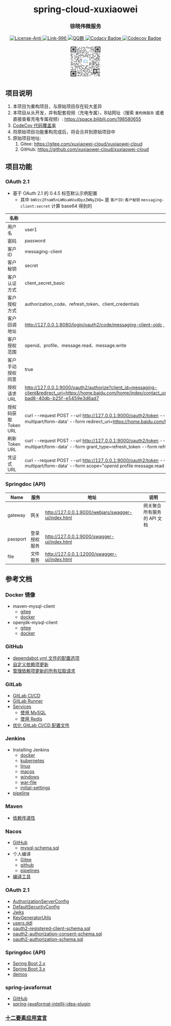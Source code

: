 <div align="center" style="text-align: center;">
    <h1>spring-cloud-xuxiaowei</h1>
    <h3>徐晓伟微服务</h3>
    <a target="_blank" href="https://github.com/996icu/996.ICU/blob/master/LICENSE">
        <img alt="License-Anti" src="https://img.shields.io/badge/License-Anti 996-blue.svg">
    </a>
    <a target="_blank" href="https://996.icu/#/zh_CN">
        <img alt="Link-996" src="https://img.shields.io/badge/Link-996.icu-red.svg">
    </a>
    <a target="_blank" href="https://qm.qq.com/cgi-bin/qm/qr?k=ZieC6s1WB4njfVbrDHYgoNS8YpT26VtF&jump_from=webapi">
        <img alt="QQ群" src="https://img.shields.io/badge/QQ群-696503132-blue.svg"/>
    </a>
    <a target="_blank" href="https://app.codacy.com/gh/xuxiaowei-cloud/spring-cloud-xuxiaowei/dashboard?utm_source=gh&utm_medium=referral&utm_content=&utm_campaign=Badge_grade">
        <img alt="Codacy Badge" src="https://app.codacy.com/project/badge/Grade/3d8354e4593c4fbea4ad325910b32ada"/>
    </a>
    <a target="_blank" href="https://codecov.io/gh/xuxiaowei-cloud/spring-cloud-xuxiaowei">
        <img alt="Codecov Badge" src="https://codecov.io/gh/xuxiaowei-cloud/spring-cloud-xuxiaowei/graph/badge.svg?token=XS72L4GIAX"/> 
    </a>
</div>

<p></p>

<div align="center" style="text-align: center;">
    <a target="_blank" href="https://work.weixin.qq.com/gm/75cfc47d6a341047e4b6aca7389bdfa8">
        <img alt="企业微信群" src="static/wechat-work.jpg" height="100"/>
    </a>
</div>

<p></p>

## 项目说明

1. 本项目为重构项目，与原始项目存在较大差异
2. 本项目从头开发，并有配套视频（充电专属），B站网址（搜索 `重构微服务` 或者直接查看充电专属视频）:
   https://space.bilibili.com/198580655
3. [CodeCov 代码覆盖率](https://app.codecov.io/gh/xuxiaowei-cloud/spring-cloud-xuxiaowei/)
4. 将原始项目功能重构完成后，将会合并到原始项目中
5. 原始项目地址:
   1. Gitee: https://gitee.com/xuxiaowei-cloud/xuxiaowei-cloud
   2. GitHub: https://github.com/xuxiaowei-cloud/xuxiaowei-cloud

## 项目功能

### OAuth 2.1

- 基于 OAuth 2.1 的 0.4.5 标签默认示例配置
    - 其中 `bWVzc2FnaW5nLWNsaWVudDpzZWNyZXQ=` 是 `客户ID:客户秘钥` `messaging-client:secret` 计算 base64 得到的

| 名称              | 值                                                                                                                                                                                                                                                                                                  | 自动化测试                                                                                                                                   |
|-----------------|----------------------------------------------------------------------------------------------------------------------------------------------------------------------------------------------------------------------------------------------------------------------------------------------------|-----------------------------------------------------------------------------------------------------------------------------------------|
| 用户名             | user1                                                                                                                                                                                                                                                                                              |                                                                                                                                         |
| 密码              | password                                                                                                                                                                                                                                                                                           |                                                                                                                                         |
| 客户ID            | messaging-client                                                                                                                                                                                                                                                                                   |                                                                                                                                         |
| 客户秘钥            | secret                                                                                                                                                                                                                                                                                             |                                                                                                                                         |
| 客户认证方式          | client_secret_basic                                                                                                                                                                                                                                                                                |                                                                                                                                         |
| 客户授权方式          | authorization_code、refresh_token、client_credentials                                                                                                                                                                                                                                                |                                                                                                                                         |
| 客户回调地址          | http://127.0.0.1:8080/login/oauth2/code/messaging-client-oidc , http://127.0.0.1:8080/authorized , https://home.baidu.com/home/index/contact_us                                                                                                                                                    |                                                                                                                                         |
| 客户授权范围          | openid、profile、message.read、message.write                                                                                                                                                                                                                                                          |                                                                                                                                         |
| 客户手动授权同意        | true                                                                                                                                                                                                                                                                                               |                                                                                                                                         |
| 授权请求 URL        | http://127.0.0.1:9000/oauth2/authorize?client_id=messaging-client&redirect_uri=https://home.baidu.com/home/index/contact_us&response_type=code&scope=openid%20profile%20message.read%20message.write&state=beff3dfc-bad8-40db-b25f-e5459e3d6ad7                                                    |                                                                                                                                         |
| 授权码获取 Token URL | curl --request POST --url http://127.0.0.1:9000/oauth2/token --header 'Authorization: Basic bWVzc2FnaW5nLWNsaWVudDpzZWNyZXQ=' --header 'content-type: multipart/form-data' --form redirect_uri=https://home.baidu.com/home/index/contact_us --form grant_type=authorization_code --form code=你的授权码 | [AuthorizationCodeTests.java](spring-cloud-xuxiaowei-passport/src/test/java/cloud/xuxiaowei/passport/oauth/AuthorizationCodeTests.java) |
| 刷新 Token URL    | curl --request POST --url http://127.0.0.1:9000/oauth2/token --header 'Authorization: Basic bWVzc2FnaW5nLWNsaWVudDpzZWNyZXQ=' --header 'content-type: multipart/form-data' --form grant_type=refresh_token --form refresh_token=你的刷新Token                                                          | [AuthorizationCodeTests.java](spring-cloud-xuxiaowei-passport/src/test/java/cloud/xuxiaowei/passport/oauth/AuthorizationCodeTests.java) |
| 凭证式 URL         | curl --request POST --url http://127.0.0.1:9000/oauth2/token --header 'Authorization: Basic bWVzc2FnaW5nLWNsaWVudDpzZWNyZXQ=' --header 'content-type: multipart/form-data' --form scope="openid profile message.read message.write" --form grant_type=client_credentials                           | [ClientCredentialsTests.java](spring-cloud-xuxiaowei-passport/src/test/java/cloud/xuxiaowei/passport/oauth/ClientCredentialsTests.java) |

### Springdoc (API)

| Name     | 服务     | 地址                                                  | 说明               |
|----------|--------|-----------------------------------------------------|------------------|
| gateway  | 网关     | http://127.0.0.1:8000/webjars/swagger-ui/index.html | 网关聚合所有服务的 API 文档 |
| passport | 登录授权服务 | http://127.0.0.1:9000/swagger-ui/index.html         |                  |
| file     | 文件服务   | http://127.0.0.1:12000/swagger-ui/index.html        |                  |

## 参考文档

### Docker 镜像

- maven-mysql-client
    - [gitee](https://gitee.com/xuxiaowei-com-cn/maven-mysql-client)
    - [docker](https://hub.docker.com/r/xuxiaoweicomcn/maven-mysql-client/tags)
- openjdk-mysql-client
    - [gitee](https://gitee.com/xuxiaowei-com-cn/openjdk-mysql-client)
    - [docker](https://hub.docker.com/r/xuxiaoweicomcn/openjdk-mysql-client/tags)

### GitHub

- [dependabot.yml 文件的配置选项](https://docs.github.com/zh/code-security/dependabot/dependabot-version-updates/configuration-options-for-the-dependabot.yml-file)
- [自定义依赖项更新](https://docs.github.com/zh/code-security/dependabot/dependabot-version-updates/customizing-dependency-updates)
- [管理依赖项更新的所有拉取请求](https://docs.github.com/zh/code-security/dependabot/working-with-dependabot/managing-pull-requests-for-dependency-updates)

### GitLab

- [GitLab CI/CD](https://docs.gitlab.cn/jh/ci/index.html)
- [GitLab Runner](https://docs.gitlab.cn/runner/)
- [Services](https://docs.gitlab.cn/jh/ci/services/)
    - [使用 MySQL](https://docs.gitlab.cn/jh/ci/services/mysql.html)
    - [使用 Redis](https://docs.gitlab.cn/jh/ci/services/redis.html)
- [优化 GitLab CI/CD 配置文件](https://docs.gitlab.cn/jh/ci/yaml/yaml_optimization.html)

### Jenkins

- Installing Jenkins
    - [docker](https://www.jenkins.io/doc/book/installing/docker/)
    - [kubernetes](https://www.jenkins.io/doc/book/installing/kubernetes/)
    - [linux](https://www.jenkins.io/doc/book/installing/linux/)
    - [macos](https://www.jenkins.io/doc/book/installing/macos/)
    - [windows](https://www.jenkins.io/doc/book/installing/windows/)
    - [war-file](https://www.jenkins.io/doc/book/installing/war-file/)
    - [initial-settings](https://www.jenkins.io/doc/book/installing/initial-settings/)
- [pipeline](https://www.jenkins.io/doc/book/pipeline/)

### Maven

- [依赖传递性](https://maven.apache.org/guides/introduction/introduction-to-dependency-mechanism.html)

### Nacos

- [GitHub](https://github.com/alibaba/nacos)
    - [mysql-schema.sql](https://github.com/alibaba/nacos/blob/2.3.0/distribution/conf/mysql-schema.sql)
- 个人编译
    - [Gitee](https://gitee.com/xuxiaowei-io/nacos)
    - [github](https://github.com/xuxiaowei-io/nacos)
    - [pipelines](https://framagit.org/xuxiaowei-io/nacos/-/pipelines)
- [编译工具](https://gitee.com/xuxiaowei-com-cn/maven-dependencies)

### OAuth 2.1

- [AuthorizationServerConfig](https://github.com/spring-projects/spring-authorization-server/blob/0.4.5/samples/default-authorizationserver/src/main/java/sample/config/AuthorizationServerConfig.java)
- [DefaultSecurityConfig](https://github.com/spring-projects/spring-authorization-server/blob/0.4.5/samples/default-authorizationserver/src/main/java/sample/config/DefaultSecurityConfig.java)
- [Jwks](https://github.com/spring-projects/spring-authorization-server/blob/0.4.5/samples/default-authorizationserver/src/main/java/sample/jose/Jwks.java)
- [KeyGeneratorUtils](https://github.com/spring-projects/spring-authorization-server/blob/0.4.5/samples/default-authorizationserver/src/main/java/sample/jose/KeyGeneratorUtils.java)
- [users.ddl](https://github.com/spring-projects/spring-security/blob/main/core/src/main/resources/org/springframework/security/core/userdetails/jdbc/users.ddl)
- [oauth2-registered-client-schema.sql](https://github.com/spring-projects/spring-authorization-server/blob/main/oauth2-authorization-server/src/main/resources/org/springframework/security/oauth2/server/authorization/client/oauth2-registered-client-schema.sql)
- [oauth2-authorization-consent-schema.sql](https://github.com/spring-projects/spring-authorization-server/blob/main/oauth2-authorization-server/src/main/resources/org/springframework/security/oauth2/server/authorization/oauth2-authorization-consent-schema.sql)
- [oauth2-authorization-schema.sql](https://github.com/spring-projects/spring-authorization-server/blob/main/oauth2-authorization-server/src/main/resources/org/springframework/security/oauth2/server/authorization/oauth2-authorization-schema.sql)

### Springdoc (API)

- [Spring Boot 2.x](https://springdoc.org/v1)
- [Spring Boot 3.x](https://springdoc.org)
- [demos](https://github.com/springdoc/springdoc-openapi-demos/)

### spring-javaformat

- [GitHub](https://github.com/spring-io/spring-javaformat/)
- [spring-javaformat-intellij-idea-plugin](https://repo1.maven.org/maven2/io/spring/javaformat/spring-javaformat-intellij-idea-plugin/)

### [十二要素应用宣言](https://12factor.net/zh_cn/)
